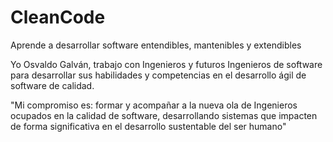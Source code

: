 # CleanCode
Aprende a desarrollar software entendibles, mantenibles y extendibles

Yo Osvaldo Galván, trabajo con Ingenieros y futuros Ingenieros de software para desarrollar sus habilidades y competencias en el desarrollo ágil de software de calidad.

"Mi compromiso es: formar y acompañar a la nueva ola de Ingenieros ocupados en la calidad de software, desarrollando sistemas que impacten de forma significativa en el desarrollo sustentable del ser humano" 
